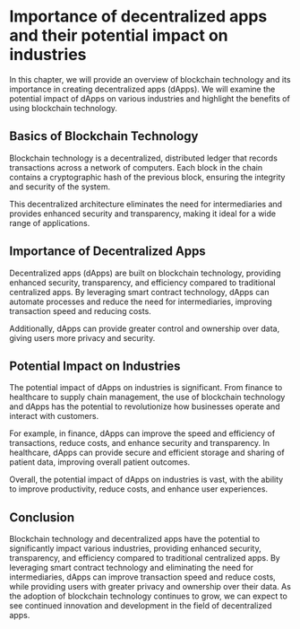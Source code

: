 Importance of decentralized apps and their potential impact on industries
=====================================================================================================================

In this chapter, we will provide an overview of blockchain technology and its importance in creating decentralized apps (dApps). We will examine the potential impact of dApps on various industries and highlight the benefits of using blockchain technology.

Basics of Blockchain Technology
-------------------------------

Blockchain technology is a decentralized, distributed ledger that records transactions across a network of computers. Each block in the chain contains a cryptographic hash of the previous block, ensuring the integrity and security of the system.

This decentralized architecture eliminates the need for intermediaries and provides enhanced security and transparency, making it ideal for a wide range of applications.

Importance of Decentralized Apps
--------------------------------

Decentralized apps (dApps) are built on blockchain technology, providing enhanced security, transparency, and efficiency compared to traditional centralized apps. By leveraging smart contract technology, dApps can automate processes and reduce the need for intermediaries, improving transaction speed and reducing costs.

Additionally, dApps can provide greater control and ownership over data, giving users more privacy and security.

Potential Impact on Industries
------------------------------

The potential impact of dApps on industries is significant. From finance to healthcare to supply chain management, the use of blockchain technology and dApps has the potential to revolutionize how businesses operate and interact with customers.

For example, in finance, dApps can improve the speed and efficiency of transactions, reduce costs, and enhance security and transparency. In healthcare, dApps can provide secure and efficient storage and sharing of patient data, improving overall patient outcomes.

Overall, the potential impact of dApps on industries is vast, with the ability to improve productivity, reduce costs, and enhance user experiences.

Conclusion
----------

Blockchain technology and decentralized apps have the potential to significantly impact various industries, providing enhanced security, transparency, and efficiency compared to traditional centralized apps. By leveraging smart contract technology and eliminating the need for intermediaries, dApps can improve transaction speed and reduce costs, while providing users with greater privacy and ownership over their data. As the adoption of blockchain technology continues to grow, we can expect to see continued innovation and development in the field of decentralized apps.
